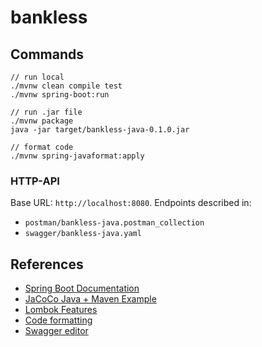 # bankless


## Commands

```
// run local
./mvnw clean compile test
./mvnw spring-boot:run

// run .jar file
./mvnw package
java -jar target/bankless-java-0.1.0.jar

// format code
./mvnw spring-javaformat:apply
```


### HTTP-API

Base URL: `http://localhost:8080`. Endpoints described in:
- `postman/bankless-java.postman_collection`
- `swagger/bankless-java.yaml`

## References

* [Spring Boot Documentation](https://docs.spring.io/spring-boot/docs/2.1.6.RELEASE/reference/html/index.html)
* [JaCoCo Java + Maven Example](https://www.mkyong.com/maven/jacoco-java-code-coverage-maven-example/)
* [Lombok Features](https://projectlombok.org/features/all)
* [Code formatting](https://github.com/spring-io/spring-javaformat)
* [Swagger editor](https://editor.swagger.io/)